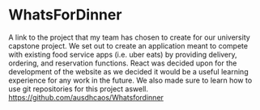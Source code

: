 # WhatsForDinner
A link to the project that my team has chosen to create for our university capstone project. We set out to create an application meant to compete with existing food service apps (i.e. uber eats) by providing delivery, ordering, and reservation functions. React was decided upon for the development of the website as we decided it would be a useful learning experience for any work in the future. We also made sure to learn how to use git repositories for this project aswell.
https://github.com/ausdhcaos/Whatsfordinner
